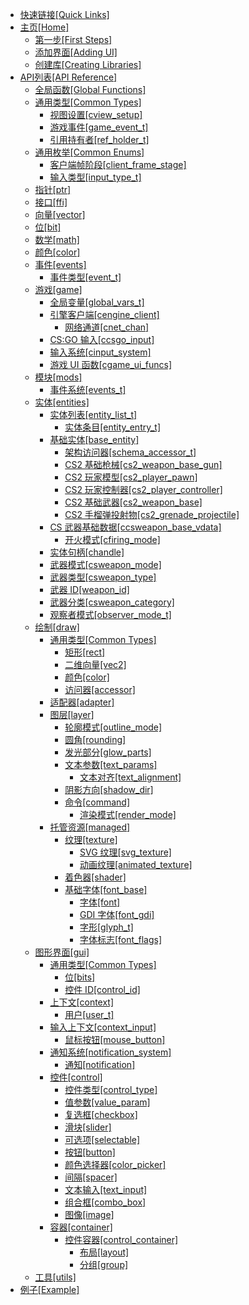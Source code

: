* [快速链接[Quick Links]](/quick-links.md)
* [主页[Home]](/)
    * [第一步[First Steps]](start/first-steps.md)
    * [添加界面[Adding UI]](start/adding-ui.md)
    * [创建库[Creating Libraries]](start/creating-libraries.md)
* [API列表[API Reference]](api-reference.md)
    * [全局函数[Global Functions]](api/global-functions.md)
    * [通用类型[Common Types]](api/common-types.md)
        * [视图设置[cview_setup]](api/common-types/cview-setup.md)
        * [游戏事件[game_event_t]](api/common-types/game-event-t.md)
        * [引用持有者[ref_holder_t]](api/common-types/ref-holder-t.md)
    * [通用枚举[Common Enums]](api/common-enums.md)
        * [客户端帧阶段[client_frame_stage]](api/common-enums/client-frame-stage.md)
        * [输入类型[input_type_t]](api/common-enums/input-type-t.md)
    * [指针[ptr]](api/common-types/ptr.md)
    * [接口[ffi]](api/ffi.md)
    * [向量[vector]](api/common-types/vector.md)
    * [位[bit]](api/bit.md)
    * [数学[math]](api/math.md)
    * [颜色[color]](api/common-types/color.md)
    * [事件[events]](api/events.md)
        * [事件类型[event_t]](api/events/event-t.md)
    * [游戏[game]](api/game.md)
        * [全局变量[global_vars_t]](api/game/global-vars-t.md)
        * [引擎客户端[cengine_client]](api/game/cengine-client.md)
            * [网络通道[cnet_chan]](api/game/cengine-client/cnet-chan.md)
        * [CS:GO 输入[ccsgo_input]](api/game/ccsgo-input.md)
        * [输入系统[cinput_system]](api/game/cinput-system.md)
        * [游戏 UI 函数[cgame_ui_funcs]](api/game/cgame-ui-funcs.md)
    * [模块[mods]](api/mods.md)
        * [事件系统[events_t]](api/mods/events_t.md)
    * [实体[entities]](api/entities.md)
        * [实体列表[entity_list_t]](api/entities/entity-list-t.md)
            * [实体条目[entity_entry_t]](api/entities/entity-list-t/entity-entry-t.md)
        * [基础实体[base_entity]](api/entities/base-entity.md)
            * [架构访问器[schema_accessor_t]](api/entities/base-entity/schema-accessor-t.md)
            * [CS2 基础枪械[cs2_weapon_base_gun]](api/entities/base-entity/cs2-weapon-base-gun.md)
            * [CS2 玩家模型[cs2_player_pawn]](api/entities/base-entity/cs2-player-pawn.md)
            * [CS2 玩家控制器[cs2_player_controller]](api/entities/base-entity/cs2-player-controller.md)
            * [CS2 基础武器[cs2_weapon_base]](api/entities/base-entity/cs2-weapon-base.md)
            * [CS2 手榴弹投射物[cs2_grenade_projectile]](api/entities/base-entity/cs2-grenade-projectile.md)
        * [CS 武器基础数据[ccsweapon_base_vdata]](api/entities/ccsweapon-base-vdata.md)
            * [开火模式[cfiring_mode]](api/entities/ccsweapon-base-vdata/cfiring-mode.md)
        * [实体句柄[chandle]](api/entities/chandle.md)
        * [武器模式[csweapon_mode]](api/entities/csweapon-mode.md)
        * [武器类型[csweapon_type]](api/entities/csweapon-type.md)
        * [武器 ID[weapon_id]](api/entities/weapon-id.md)
        * [武器分类[csweapon_category]](api/entities/csweapon-category.md)
        * [观察者模式[observer_mode_t]](api/entities/observer-mode-t.md)
    * [绘制[draw]](api/draw.md)
        * [通用类型[Common Types]](api/draw/common-types.md)
            * [矩形[rect]](api/draw/common-types/rect.md)
            * [二维向量[vec2]](api/draw/common-types/vec2.md)
            * [颜色[color]](api/draw/common-types/color.md)
            * [访问器[accessor]](api/draw/common-types/accessor.md)
        * [适配器[adapter]](api/draw/adapter.md)
        * [图层[layer]](api/draw/layer.md)
            * [轮廓模式[outline_mode]](api/draw/layer/outline-mode.md)
            * [圆角[rounding]](api/draw/layer/rounding.md)
            * [发光部分[glow_parts]](api/draw/layer/glow-parts.md)
            * [文本参数[text_params]](api/draw/layer/text-params.md)
                * [文本对齐[text_alignment]](api/draw/layer/text-params/text-alignment.md)
            * [阴影方向[shadow_dir]](api/draw/layer/shadow-dir.md)
            * [命令[command]](api/draw/layer/command.md)
                * [渲染模式[render_mode]](api/draw/layer/command/render-mode.md)
        * [托管资源[managed]](api/draw/managed.md)
            * [纹理[texture]](api/draw/managed/texture.md)
                * [SVG 纹理[svg_texture]](api/draw/managed/texture/svg-texture.md)
                * [动画纹理[animated_texture]](api/draw/managed/texture/animated-texture.md)
            * [着色器[shader]](api/draw/managed/shader.md)
            * [基础字体[font_base]](api/draw/managed/font-base.md)
                * [字体[font]](api/draw/managed/font-base/font.md)
                * [GDI 字体[font_gdi]](api/draw/managed/font-base/font-gdi.md)
                * [字形[glyph_t]](api/draw/managed/font-base/glyph-t.md)
                * [字体标志[font_flags]](api/draw/managed/font-base/font-flags.md)
    * [图形界面[gui]](api/gui.md)
        * [通用类型[Common Types]](api/gui/common-types.md)
            * [位[bits]](api/gui/common-types/bits.md)
            * [控件 ID[control_id]](api/gui/common-types/control-id.md)
        * [上下文[context]](api/gui/context.md)
            * [用户[user_t]](api/gui/context/user-t.md)
        * [输入上下文[context_input]](api/gui/context-input.md)
            * [鼠标按钮[mouse_button]](api/gui/context-input/mouse-button.md)
        * [通知系统[notification_system]](api/gui/notification-system.md)
            * [通知[notification]](api/gui/notification-system/notification.md)
        * [控件[control]](api/gui/control.md)
            * [控件类型[control_type]](api/gui/control/control-type.md)
            * [值参数[value_param]](api/gui/control/value-param.md)
            * [复选框[checkbox]](api/gui/control/checkbox.md)
            * [滑块[slider]](api/gui/control/slider.md)
            * [可选项[selectable]](api/gui/control/selectable.md)
            * [按钮[button]](api/gui/control/button.md)
            * [颜色选择器[color_picker]](api/gui/control/color-picker.md)
            * [间隔[spacer]](api/gui/control/spacer.md)
            * [文本输入[text_input]](api/gui/control/text-input.md)
            * [组合框[combo_box]](api/gui/control/combo-box.md)
            * [图像[image]](api/gui/control/image.md)
        * [容器[container]](api/gui/container.md)
            * [控件容器[control_container]](api/gui/container/control-container.md)
                * [布局[layout]](api/gui/container/control-container/layout.md)
                * [分组[group]](api/gui/container/control-container/group.md)
    * [工具[utils]](api/utils.md)
* [例子[Example]](api/Example.md)